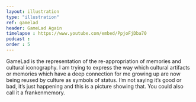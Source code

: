 ```yaml
---
layout: illustration
type: "illustration"
ref: gamelad
header: GameLad Again
timelapse : https://www.youtube.com/embed/PpjoFjDba70
podcast : 
order : 5
---
```


GameLad is the representation of the re-appropriation of memories and cultural iconography. I am trying to express the way which cultural artifacts or memories which have a deep connection for me growing up are now being reused by culture as symbols of status. I’m not saying it’s good or bad, it’s just happening and this is a picture showing that. You could also call it a frankenmemory.
